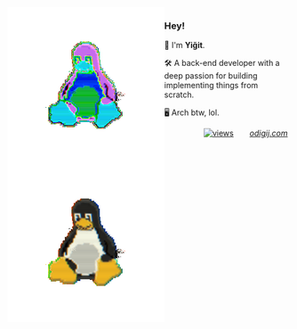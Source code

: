<img align="left" src="https://raw.githubusercontent.com/odigij/odigij/refs/heads/main/assets/tux-pixelated-dark.gif#gh-dark-mode-only">
<img align="left" src="https://raw.githubusercontent.com/odigij/odigij/refs/heads/main/assets/tux-pixelated-light.gif#gh-light-mode-only">

### Hey!

👾 I'm **Yiğit**.

🛠️ A back-end developer with a deep passion for building implementing things from scratch.

🖥️ Arch btw, lol.

<div align="right">

[![views](https://komarev.com/ghpvc/?username=orhun&style=flat&color=313131&label=views&abbreviated=true)](https://github.com/odigij)
 &emsp;&ensp;
[_odigij.com_](https://www.odigij.com/)

</div>
